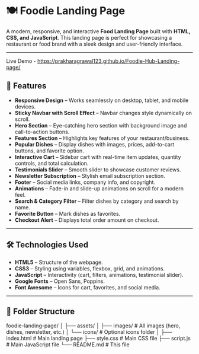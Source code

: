 # 🍽️ Foodie Landing Page

A modern, responsive, and interactive **Food Landing Page** built with **HTML, CSS, and JavaScript**. This landing page is perfect for showcasing a restaurant or food brand with a sleek design and user-friendly interface.

---

Live Demo - https://prakharagrawal123.github.io/Foodie-Hub-Landing-page/

## 🌟 Features

- **Responsive Design** – Works seamlessly on desktop, tablet, and mobile devices.  
- **Sticky Navbar with Scroll Effect** – Navbar changes style dynamically on scroll.  
- **Hero Section** – Eye-catching hero section with background image and call-to-action buttons.  
- **Features Section** – Highlights key features of your restaurant/business.  
- **Popular Dishes** – Display dishes with images, prices, add-to-cart buttons, and favorite option.  
- **Interactive Cart** – Sidebar cart with real-time item updates, quantity controls, and total calculation.  
- **Testimonials Slider** – Smooth slider to showcase customer reviews.  
- **Newsletter Subscription** – Stylish email subscription section.  
- **Footer** – Social media links, company info, and copyright.  
- **Animations** – Fade-in and slide-up animations on scroll for a modern feel.  
- **Search & Category Filter** – Filter dishes by category and search by name.  
- **Favorite Button** – Mark dishes as favorites.  
- **Checkout Alert** – Displays total order amount on checkout.

---

## 🛠️ Technologies Used

- **HTML5** – Structure of the webpage.  
- **CSS3** – Styling using variables, flexbox, grid, and animations.  
- **JavaScript** – Interactivity (cart, filters, animations, testimonial slider).  
- **Google Fonts** – Open Sans, Poppins.  
- **Font Awesome** – Icons for cart, favorites, and social media.

---

## 📁 Folder Structure

foodie-landing-page/
│
├── assets/
│ ├── images/ # All images (hero, dishes, newsletter, etc.)
│ └── icons/ # Optional icons folder
│
├── index.html # Main landing page
├── style.css # Main CSS file
├── script.js # Main JavaScript file
└── README.md # This file
